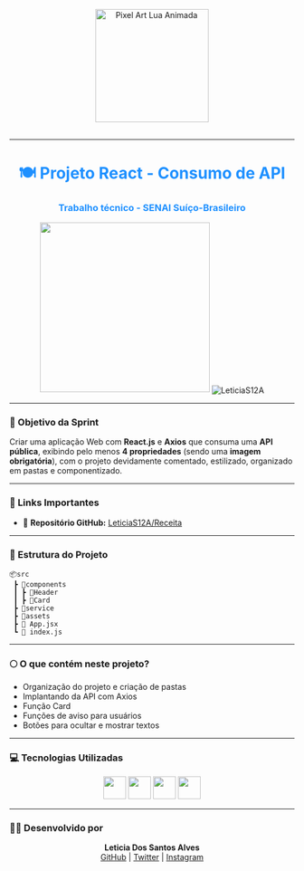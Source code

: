 <p align="center" style="margin-bottom: 30px;"> 
  <img src="https://images-wixmp-ed30a86b8c4ca887773594c2.wixmp.com/f/cf2836cb-5893-4a6c-b156-5a89d94fc721/dcar0ad-49bc59a6-3143-4093-af7a-3164ce60ca27.gif?token=eyJ0eXAiOiJKV1QiLCJhbGciOiJIUzI1NiJ9.eyJzdWIiOiJ1cm46YXBwOjdlMGQxODg5ODIyNjQzNzNhNWYwZDQxNWVhMGQyNmUwIiwiaXNzIjoidXJuOmFwcDo3ZTBkMTg4OTgyMjY0MzczYTVmMGQ0MTVlYTBkMjZlMCIsIm9iaiI6W1t7InBhdGgiOiJcL2ZcL2NmMjgzNmNiLTU4OTMtNGE2Yy1iMTU2LTVhODlkOTRmYzcyMVwvZGNhcjBhZC00OWJjNTlhNi0zMTQzLTQwOTMtYWY3YS0zMTY0Y2U2MGNhMjcuZ2lmIn1dXSwiYXVkIjpbInVybjpzZXJ2aWNlOmZpbGUuZG93bmxvYWQiXX0.9HVm9cQiCCZ2ADVVSRQ0l3NhbDtJZ_WY00ssmG2DjXE" alt="Pixel Art Lua Animada" width="200" />
</p>

---

<h1 align="center" style="color: #1E90FF;">🍽️ Projeto React - Consumo de API</h1>
<h3 align="center" style="color: #1E90FF;">Trabalho técnico - SENAI Suíço-Brasileiro</h3>

<p align="center">
  <img src="https://images-wixmp-ed30a86b8c4ca887773594c2.wixmp.com/f/cf2836cb-5893-4a6c-b156-5a89d94fc721/dcar0ad-49bc59a6-3143-4093-af7a-3164ce60ca27.gif" width="300"/>

  <img align="center" src="https://komarev.com/ghpvc/?username=LeticiaS12A&label=Visualizações&color=blue&style=flat" alt="LeticiaS12A" />
</p>

---

### 🎯 Objetivo da Sprint

Criar uma aplicação Web com **React.js** e **Axios** que consuma uma **API pública**, exibindo pelo menos **4 propriedades** (sendo uma **imagem obrigatória**), com o projeto devidamente comentado, estilizado, organizado em pastas e componentizado.

---

### 🔗 Links Importantes

- 📁 **Repositório GitHub:** [LeticiaS12A/Receita](https://github.com/LeticiaS12A/Receita.git)

---

### 📂 Estrutura do Projeto

```
📦src
 ┣ 📂components
 ┃ ┣ 📂Header
 ┃ ┣ 📂Card
 ┣ 📂service
 ┣ 📂assets
 ┣ 📄 App.jsx
 ┗ 📄 index.js
```

---

### 🌕 O que contém neste projeto?

- Organização do projeto e criação de pastas 
- Implantando da API com Axios   
- Função Card  
- Funções de aviso para usuários
- Botões para ocultar e mostrar textos

---

### 💻 Tecnologias Utilizadas

<p align="center">
  <img src="https://cdn.jsdelivr.net/gh/devicons/devicon/icons/react/react-original.svg" width="40" height="40"/>
  <img src="https://cdn.jsdelivr.net/gh/devicons/devicon/icons/javascript/javascript-original.svg" width="40" height="40"/>
  <img src="https://cdn.jsdelivr.net/gh/devicons/devicon/icons/html5/html5-original.svg" width="40" height="40"/>
  <img src="https://cdn.jsdelivr.net/gh/devicons/devicon/icons/css3/css3-original.svg" width="40" height="40"/>
</p>

---

### 👩‍💻 Desenvolvido por

<p align="center">
  <strong>Leticia Dos Santos Alves</strong> 
  <br>
  <a href="https://github.com/LeticiaS12A" target="_blank">GitHub</a> | 
  <a href="https://twitter.com/lua31a" target="_blank">Twitter</a> | 
  <a href="https://instagram.com/lua_azul31" target="_blank">Instagram</a>
</p>
